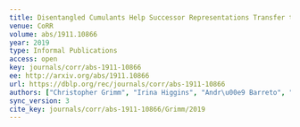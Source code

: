 ```yaml
---
title: Disentangled Cumulants Help Successor Representations Transfer to New Tasks.
venue: CoRR
volume: abs/1911.10866
year: 2019
type: Informal Publications
access: open
key: journals/corr/abs-1911-10866
ee: http://arxiv.org/abs/1911.10866
url: https://dblp.org/rec/journals/corr/abs-1911-10866
authors: ["Christopher Grimm", "Irina Higgins", "Andr\u00e9 Barreto", "Denis Teplyashin", "Markus Wulfmeier", "Tim Hertweck", "Raia Hadsell", "Satinder Singh"]
sync_version: 3
cite_key: journals/corr/abs-1911-10866/Grimm/2019
---
```


